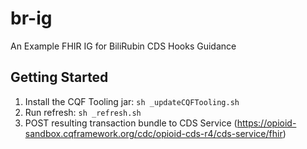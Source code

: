 # br-ig
An Example FHIR IG for BiliRubin CDS Hooks Guidance

## Getting Started

1. Install the CQF Tooling jar: `sh _updateCQFTooling.sh`
2. Run refresh: `sh _refresh.sh`
3. POST resulting transaction bundle to CDS Service (https://opioid-sandbox.cqframework.org/cdc/opioid-cds-r4/cds-service/fhir)